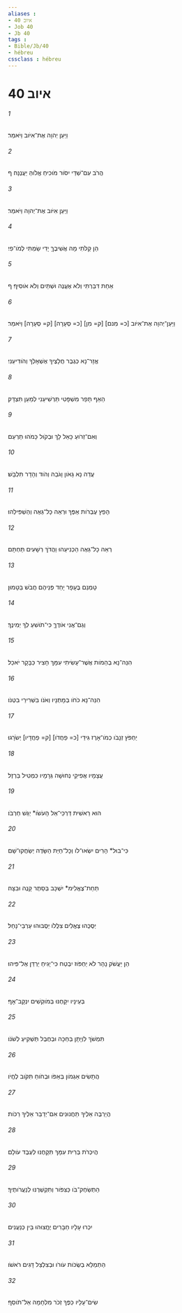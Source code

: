 ```yaml
---
aliases : 
- איוב 40
- Job 40
- Jb 40
tags : 
- Bible/Jb/40
- hébreu
cssclass : hébreu
---
```


# איוב 40

###### 1
וַיַּעַן יְהוָה אֶת־אִיֹּוב וַיֹּאמַר׃
###### 2
הֲרֹב עִם־שַׁדַּי יִסֹּור מֹוכִיחַ אֱלֹוהַּ יַעֲנֶנָּה׃ ף
###### 3
וַיַּעַן אִיֹּוב אֶת־יְהוָה וַיֹּאמַר׃
###### 4
הֵן קַלֹּתִי מָה אֲשִׁיבֶךָּ יָדִי שַׂמְתִּי לְמֹו־פִי׃
###### 5
אַחַת דִּבַּרְתִּי וְלֹא אֶעֱנֶה וּשְׁתַּיִם וְלֹא אֹוסִיף׃ ף
###### 6
וַיַּעַן־יְהוָה אֶת־אִיֹּוב [כ= מִנם] [ק= מִן] [כ= סְעָרָה] [ק= סְעָרָה] וַיֹּאמַר׃
###### 7
אֱזָר־נָא כְגֶבֶר חֲלָצֶיךָ אֶשְׁאָלְךָ וְהֹודִיעֵנִי׃
###### 8
הַאַף תָּפֵר מִשְׁפָּטִי תַּרְשִׁיעֵנִי לְמַעַן תִּצְדָּק׃
###### 9
וְאִם־זְרֹועַ כָּאֵל לָךְ וּבְקֹול כָּמֹהוּ תַרְעֵם׃
###### 10
עֲדֵה נָא גָאֹון וָגֹבַהּ וְהֹוד וְהָדָר תִּלְבָּשׁ׃
###### 11
הָפֵץ עֶבְרֹות אַפֶּךָ וּרְאֵה כָל־גֵּאֶה וְהַשְׁפִּילֵהוּ׃
###### 12
רְאֵה כָל־גֵּאֶה הַכְנִיעֵהוּ וַהֲדֹךְ רְשָׁעִים תַּחְתָּם׃
###### 13
טָמְנֵם בֶּעָפָר יָחַד פְּנֵיהֶם חֲבֹשׁ בַּטָּמוּן׃
###### 14
וְגַם־אֲנִי אֹודֶךָּ כִּי־תֹושִׁעַ לְךָ יְמִינֶךָ׃
###### 15
הִנֵּה־נָא בְהֵמֹות אֲשֶׁר־עָשִׂיתִי עִמָּךְ חָצִיר כַּבָּקָר יֹאכֵל׃
###### 16
הִנֵּה־נָא כֹחֹו בְמָתְנָיו וְאֹנֹו בִּשְׁרִירֵי בִטְנֹו׃
###### 17
יַחְפֹּץ זְנָבֹו כְמֹו־אָרֶז גִּידֵי [כ= פַחֲדֹו] [ק= פַחֲדָיו] יְשֹׂרָגוּ׃
###### 18
עֲצָמָיו אֲפִיקֵי נְחוּשָׁה גְּרָמָיו כִּמְטִיל בַּרְזֶל׃
###### 19
הוּא רֵאשִׁית דַּרְכֵי־אֵל הָעֹשֹׂו* יַגֵּשׁ חַרְבֹּו׃
###### 20
כִּי־בוּל* הָרִים יִשְׂאוּ־לֹו וְכָל־חַיַּת הַשָּׂדֶה יְשַׂחֲקוּ־שָׁם׃
###### 21
תַּחַת־צֶאֱלִימ* יִשְׁכָּב בְּסֵתֶר קָנֶה וּבִצָּה׃
###### 22
יְסֻכֻּהוּ צֶאֱלִים צִלֲלֹו יְסֻבּוּהוּ עַרְבֵי־נָחַל׃
###### 23
הֵן יַעֲשֹׁק נָהָר לֹא יַחְפֹּוז יִבְטַח כִּי־יָגִיחַ יַרְדֵּן אֶל־פִּיהוּ׃
###### 24
בְּעֵינָיו יִקָּחֶנּוּ בְּמֹוקְשִׁים יִנְקָב־אָף׃
###### 25
תִּמְשֹׁךְ לִוְיָתָן בְּחַכָּה וּבְחֶבֶל תַּשְׁקִיעַ לְשֹׁנֹו׃
###### 26
הֲתָשִׂים אַגְמֹון בְּאַפֹּו וּבְחֹוחַ תִּקֹּוב לֶחֱיֹו׃
###### 27
הֲיַרְבֶּה אֵלֶיךָ תַּחֲנוּנִים אִם־יְדַבֵּר אֵלֶיךָ רַכֹּות׃
###### 28
הֲיִכְרֹת בְּרִית עִמָּךְ תִּקָּחֶנּוּ לְעֶבֶד עֹולָם׃
###### 29
הַתְשַׂחֶק־בֹּו כַּצִּפֹּור וְתִקְשְׁרֶנּוּ לְנַעֲרֹותֶיךָ׃
###### 30
יִכְרוּ עָלָיו חַבָּרִים יֶחֱצוּהוּ בֵּין כְּנַעֲנִים׃
###### 31
הַתְמַלֵּא בְשֻׂכֹּות עֹורֹו וּבְצִלְצַל דָּגִים רֹאשֹׁו׃
###### 32
שִׂים־עָלָיו כַּפֶּךָ זְכֹר מִלְחָמָה אַל־תֹּוסַף׃
